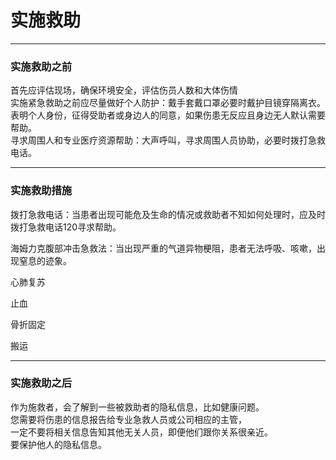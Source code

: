 # 实施救助

---

### 实施救助之前

首先应评估现场，确保环境安全，评估伤员人数和大体伤情  
实施紧急救助之前应尽量做好个人防护：戴手套戴口罩必要时戴护目镜穿隔离衣。  
表明个人身份，征得受助者或身边人的同意，如果伤患无反应且身边无人默认需要帮助。  
寻求周围人和专业医疗资源帮助：大声呼叫，寻求周围人员协助，必要时拨打急救电话。

---

### 实施救助措施

拨打急救电话：当患者出现可能危及生命的情况或救助者不知如何处理时，应及时拨打急救电话120寻求帮助。

海姆力克腹部冲击急救法：当出现严重的气道异物梗阻，患者无法呼吸、咳嗽，出现窒息的迹象。

心肺复苏

止血

骨折固定

搬运

---

### 实施救助之后

作为施救者，会了解到一些被救助者的隐私信息，比如健康问题。  
您需要将伤患的信息报告给专业急救人员或公司相应的主管，  
一定不要将相关信息告知其他无关人员，即便他们跟你关系很亲近。  
要保护他人的隐私信息。


